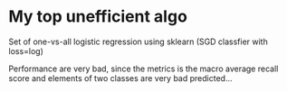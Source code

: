 # My top unefficient algo 

Set of one-vs-all logistic regression using sklearn (SGD classfier with loss=log)

Performance are very bad, since the metrics is the macro average recall score and elements of two classes are very bad predicted...
